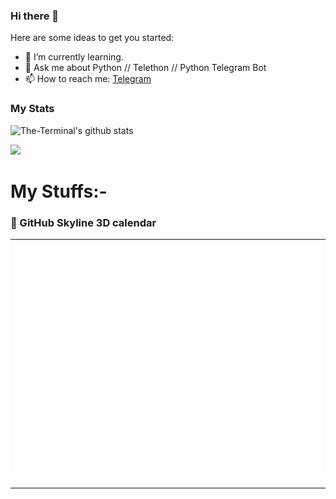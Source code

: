 ### Hi there 👋

Here are some ideas to get you started:

- 🌱 I’m currently learning.
- 💬 Ask me about Python // Telethon // Python Telegram Bot
- 📫 How to reach me: [Telegram](https://t.me/AayushxKUMARZ)

### My Stats
![The-Terminal's github stats](https://github-readme-stats.vercel.app/api?username=ZDARKSHADOWXD&count_private=true&layout=compact&show_icons=true&theme=radical&cache_seconds=5)

![](https://visitor-badge.laobi.icu/badge?page_id=TechiError)
# My Stuffs:-

### 🌇 GitHub Skyline 3D calendar

<table>
  <td align="center">
    <img src="https://github.com/lowlighter/lowlighter/blob/master/metrics.plugin.skyline.svg">
    <img width="900" height="1" alt="">
  </td>
</table>
